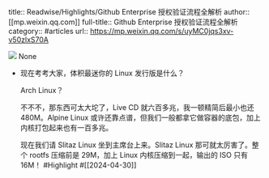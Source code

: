 title:: Readwise/Highlights/Github Enterprise 授权验证流程全解析
author:: [[mp.weixin.qq.com]]
full-title:: Github Enterprise 授权验证流程全解析
category:: #articles
url:: https://mp.weixin.qq.com/s/uyMC0jqs3xv-v50zlxS70A

![](https://readwise-assets.s3.amazonaws.com/static/images/article0.00998d930354.png)
None

- 现在考考大家，体积最迷你的 Linux 发行版是什么？
  
  Arch Linux？
  
  不不不，那东西可太大坨了，Live CD 就六百多兆，我一顿精简后最小也还 480M。Alpine Linux 或许还靠点谱，但我们一般都拿它做容器的底包，加上内核打包起来也有一百多兆。
  
  现在我们请 Slitaz Linux 坐到主席台上来。Slitaz Linux 那可就太厉害了。整个 rootfs 压缩前是 29M，加上 Linux 内核压缩到一起，输出的 ISO 只有 16M！ #Highlight #[[2024-04-30]]
